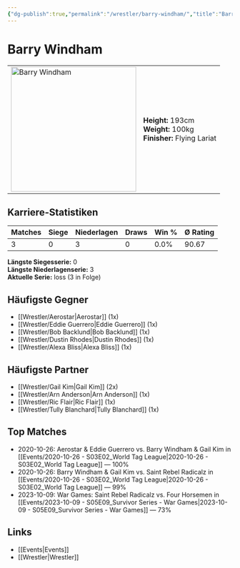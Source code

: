 ```yaml
---
{"dg-publish":true,"permalink":"/wrestler/barry-windham/","title":"Barry Windham","tags":["wrestler"],"noteIcon":""}
---
```



# Barry Windham

<table>
        <tr>
        <td><img src="https://github.com/CptSpaulding1980/choke-slam-wrestling/releases/download/images/Barry_Windham.png" width="280" alt="Barry Windham"></td>
        <td>
        <b>Height:</b> 193cm<br>
        <b>Weight:</b> 100kg<br>
        <b>Finisher:</b> Flying Lariat<br>
        </td>
        </tr>
        </table>
        
## Karriere-Statistiken

| Matches | Siege | Niederlagen | Draws | Win % | Ø Rating |
|---------|-------|-------------|-------|-------|-----------|
| 3 | 0 | 3 | 0 | 0.0% | 90.67 |

**Längste Siegesserie:** 0<br>**Längste Niederlagenserie:** 3<br>**Aktuelle Serie:** loss (3 in Folge)


## Häufigste Gegner
- [[Wrestler/Aerostar\|Aerostar]] (1x)
- [[Wrestler/Eddie Guerrero\|Eddie Guerrero]] (1x)
- [[Wrestler/Bob Backlund\|Bob Backlund]] (1x)
- [[Wrestler/Dustin Rhodes\|Dustin Rhodes]] (1x)
- [[Wrestler/Alexa Bliss\|Alexa Bliss]] (1x)

## Häufigste Partner
- [[Wrestler/Gail Kim\|Gail Kim]] (2x)
- [[Wrestler/Arn Anderson\|Arn Anderson]] (1x)
- [[Wrestler/Ric Flair\|Ric Flair]] (1x)
- [[Wrestler/Tully Blanchard\|Tully Blanchard]] (1x)

## Top Matches
- 2020-10-26: Aerostar & Eddie Guerrero vs. Barry Windham & Gail Kim in [[Events/2020-10-26 - S03E02_World Tag League\|2020-10-26 - S03E02_World Tag League]] — 100%
- 2020-10-26: Barry Windham & Gail Kim vs. Saint Rebel Radicalz in [[Events/2020-10-26 - S03E02_World Tag League\|2020-10-26 - S03E02_World Tag League]] — 99%
- 2023-10-09: War Games: Saint Rebel Radicalz vs. Four Horsemen in [[Events/2023-10-09 - S05E09_Survivor Series - War Games\|2023-10-09 - S05E09_Survivor Series - War Games]] — 73%

## Links
- [[Events\|Events]]
- [[Wrestler\|Wrestler]]
